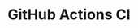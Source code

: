 # GitHub Actions CI
























































































































































































































































































































































































































































































































































































































































































































































































































































































































































































































































































































































































































































































































































































































































































































































































































































































































































































































































































































































































